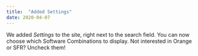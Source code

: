 ```yaml
---
title:  "Added Settings"
date: 2020-04-07
---
```


We added _Settings_ to the site, right next to the search field. You can now choose which Software Combinations to display. Not interested in Orange or SFR? Uncheck them!